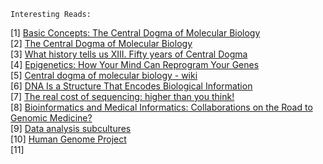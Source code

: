 ```
Interesting Reads:
```
[1] <a href="http://sandwalk.blogspot.in/2007/01/central-dogma-of-molecular-biology.html">Basic Concepts: The Central Dogma of Molecular Biology</a><br>
[2] <a href="http://www.accessexcellence.org/RC/VL/GG/central.php">The Central Dogma of Molecular Biology</a><br>
[3] <a href="https://www.google.co.in/url?sa=t&rct=j&q=&esrc=s&source=web&cd=5&cad=rja&uact=8&ved=0CDgQFjAE&url=http%3A%2F%2Fwww.ias.ac.in%2Fjbiosci%2Fjun2008%2F171.pdf&ei=vaVyVevlB4GnUMKwgVg&usg=AFQjCNEBXAODACWP4CV0MCVfJZfiPKEF2A&bvm=bv.95039771,d.d24">What history tells us XIII. Fifty years of Central Dogma</a><br>
[4] <a href="http://articles.mercola.com/sites/articles/archive/2012/04/11/epigenetic-vs-determinism.aspx">Epigenetics: How Your Mind Can Reprogram Your Genes</a><br>
[5] <a href="http://simple.wikipedia.org/wiki/Central_dogma_of_molecular_biology">Central dogma of molecular biology - wiki</a><br>
[6] <a href="http://www.nature.com/scitable/topicpage/dna-is-a-structure-that-encodes-biological-6493050">DNA Is a Structure That Encodes Biological Information</a><br>
[7] <a href="http://www.genomebiology.com/2011/12/8/125">The real cost of sequencing: higher than you think!</a><br>
[8] <a href="http://www.ncbi.nlm.nih.gov/pmc/articles/PMC264428/">Bioinformatics and Medical Informatics: Collaborations on the Road to Genomic Medicine?</a><br>
[9] <a href="http://simplystatistics.org/2015/04/29/data-analysis-subcultures/">Data analysis subcultures</a><br>
[10] <a href="http://en.wikipedia.org/wiki/Human_Genome_Project">Human Genome Project</a><br>
[11]
